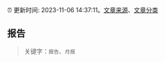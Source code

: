 :alarm_clock: 更新时间: 2023-11-06 14:37:11。[文章来源](/README.md)、[文章分类](/TAGS.md)

## 报告


> 关键字：`报告`、`月报`



